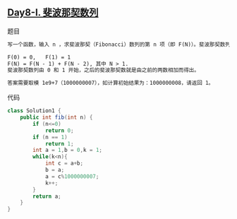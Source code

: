 ## [Day8-I. 斐波那契数列](https://leetcode-cn.com/problems/fei-bo-na-qi-shu-lie-lcof/)

题目

```tex
写一个函数，输入 n ，求斐波那契（Fibonacci）数列的第 n 项（即 F(N)）。斐波那契数列的定义如下：

F(0) = 0,   F(1) = 1
F(N) = F(N - 1) + F(N - 2), 其中 N > 1.
斐波那契数列由 0 和 1 开始，之后的斐波那契数就是由之前的两数相加而得出。

答案需要取模 1e9+7（1000000007），如计算初始结果为：1000000008，请返回 1。
```

代码

```java
class Solution1 {
    public int fib(int n) {
        if (n<=0)
            return 0;
        if (n == 1)
            return 1;
        int a = 1,b = 0,k = 1;
        while(k<n){
            int c = a+b;
            b = a;
            a = c%1000000007;
            k++;
        }
        return a;
    }
}
```

